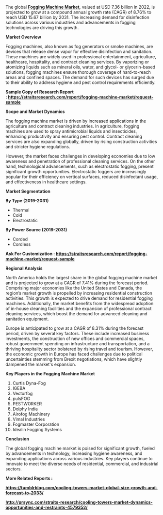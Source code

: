 <p data-pm-slice="1 1 []">The global <strong><a href="https://straitsresearch.com/report/fogging-machine-market">Fogging Machine Market</a>,</strong> valued at USD 7.36 billion in 2022, is projected to grow at a compound annual growth rate (CAGR) of 8.76% to reach USD 15.67 billion by 2031. The increasing demand for disinfection solutions across various industries and advancements in fogging technologies are driving this growth.</p>
<p><strong>Market Overview</strong></p>
<p>Fogging machines, also known as fog generators or smoke machines, are devices that release dense vapor for effective disinfection and sanitation. These machines are widely used in professional entertainment, agriculture, healthcare, hospitality, and contract cleaning services. By vaporizing or atomizing liquids such as mineral oils, water, and glycol- or glycerin-based solutions, fogging machines ensure thorough coverage of hard-to-reach areas and confined spaces. The demand for such devices has surged due to their ability to address hygiene and pest control requirements efficiently.</p>
<p><strong>Sample Copy of Research Report :&nbsp;<a href="https://straitsresearch.com/report/fogging-machine-market/request-sample">https://straitsresearch.com/report/fogging-machine-market/request-sample</a>&nbsp;</strong></p>
<p><strong>Scope and Market Dynamics </strong></p>
<p>The fogging machine market is driven by increased applications in the agriculture and contract cleaning industries. In agriculture, fogging machines are used to spray antimicrobial liquids and insecticides, enhancing productivity and ensuring pest control. Contract cleaning services are also expanding globally, driven by rising construction activities and stricter hygiene regulations.</p>
<p>However, the market faces challenges in developing economies due to low awareness and penetration of professional cleaning services. On the other hand, technological advancements, such as electrostatic fogging, present significant growth opportunities. Electrostatic foggers are increasingly popular for their efficiency on vertical surfaces, reduced disinfectant usage, and effectiveness in healthcare settings.</p>
<p><strong>Market Segmentation</strong>&nbsp;</p>
<p><strong>By Type (2019-2031)</strong></p>
<ul>
<li>Thermal</li>
<li>Cold</li>
<li>Electrostatic</li>
</ul>
<p><strong>By Power Source (2019-2031)</strong></p>
<ul>
<li>Corded</li>
<li>Cordless</li>
</ul>
<p><strong>Ask For Customization :&nbsp;<a href="https://straitsresearch.com/report/fogging-machine-market/request-sample">https://straitsresearch.com/report/fogging-machine-market/request-sample</a>&nbsp;</strong></p>
<p><strong>Regional Analysis</strong></p>
<p data-pm-slice="1 1 []">North America holds the largest share in the global fogging machine market and is projected to grow at a CAGR of 7.41% during the forecast period. Comprising major economies like the United States and Canada, the region&rsquo;s market growth is propelled by increasing residential construction activities. This growth is expected to drive demand for residential fogging machines. Additionally, the market benefits from the widespread adoption of in-house cleaning facilities and the expansion of professional contract cleaning services, which boost the demand for advanced cleaning and sanitation equipment.</p>
<p data-pm-slice="0 0 []">Europe is anticipated to grow at a CAGR of 8.31% during the forecast period, driven by several key factors. These include increased business investments, the construction of new offices and commercial spaces, robust government spending on infrastructure and transportation, and a thriving hospitality sector bolstered by rising travel and tourism. However, the economic growth in Europe has faced challenges due to political uncertainties stemming from Brexit negotiations, which have slightly dampened the market's expansion.</p>
<p><strong>Key Players in the Fogging Machine Market</strong></p>
<ol>
<li>Curtis Dyna-Fog</li>
<li>IGEBA</li>
<li>Vectorfog</li>
<li>pulsFOG</li>
<li>PESTWORKER</li>
<li>Dolphy India</li>
<li>Airofog Machinery</li>
<li>Vimal Industries</li>
<li>Fogmaster Corporation</li>
<li>Idealin Fogging Systems</li>
</ol>
<p><strong>Conclusion</strong></p>
<p>The global fogging machine market is poised for significant growth, fueled by advancements in technology, increasing hygiene awareness, and expanding applications across various industries. Key players continue to innovate to meet the diverse needs of residential, commercial, and industrial sectors.</p>
<p><strong>More Related Reports :&nbsp;</strong></p>
<p><strong><a href="https://tumblrblog.com/cooling-towers-market-global-size-growth-and-forecast-to-2033/">https://tumblrblog.com/cooling-towers-market-global-size-growth-and-forecast-to-2033/</a></strong></p>
<p><strong><a href="http://prsync.com/straits-research/cooling-towers-market-dynamics-opportunities-and-restraints-4579352/">http://prsync.com/straits-research/cooling-towers-market-dynamics-opportunities-and-restraints-4579352/</a><br /></strong></p>
